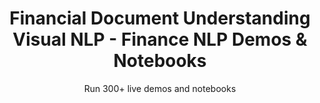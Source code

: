 ---
layout: demopagenew
title: Financial Document Understanding Visual NLP - Finance NLP Demos & Notebooks
seotitle: 'Financial NLP: Financial Document Understanding Visual NLP - John Snow Labs'
subtitle: Run 300+ live demos and notebooks
full_width: true
permalink: /financial_document_understanding_visual_nlp
key: demo
nav_key: demo
article_header:
  type: demo
license: false
mode: immersivebg
show_edit_on_github: false
show_date: false
data:
  sections:  
    - secheader: yes
      secheader:
        - subtitle: Financial Document Understanding Visual NLP - Live Demos & Notebooks
          activemenu: financial_document_understanding_visual_nlp
      source: yes
      source:         
        - title: Financial Visual Question Answering
          id: financial_visual_question_answering 
          image: 
              src: /assets/images/Financial_Visual_Question_Answering.svg
          excerpt: Ask questions to financial documents in image format and get answers without any OCR involved.
          actions:
          - text: Live Demo
            type: normal
            url: https://demo.johnsnowlabs.com/finance/FIN_VISUAL_QUESTION_ANSWERING/
          - text: Colab
            type: blue_btn
            url: 
---